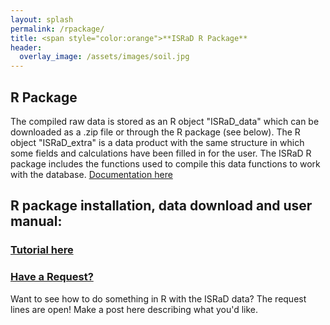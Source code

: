 ```yaml
---
layout: splash
permalink: /rpackage/
title: <span style="color:orange">**ISRaD R Package**
header:
  overlay_image: /assets/images/soil.jpg
---
```



## R Package
The compiled raw data is stored as an R object "ISRaD_data" which can be downloaded as a .zip file or through the R package (see below). The R object "ISRaD_extra" is a data product with the same structure in which some fields and calculations have been filled in for the user. The ISRaD R package includes the functions used to compile this data functions to work with the database. [Documentation here](https://github.com/International-Soil-Radiocarbon-Database/ISRaD/raw/master/ISRaD.pdf)

## R package installation, data download and user manual:
### [Tutorial here](/user_manual_Aug15_2019.html)

### [Have a Request?](https://github.com/International-Soil-Radiocarbon-Database/ISRaD/issues/170)
Want to see how to do something in R with the ISRaD data? The request lines are open! Make a post here describing what you'd like.
